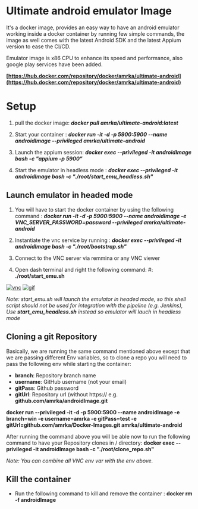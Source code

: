 # Ultimate android emulator Image

It's a docker image, provides an easy way to have an android emulator working inside a docker container by running few simple commands, the image as well comes with the latest Android SDK and the latest Appium version to ease the CI/CD.

Emulator image is x86 CPU to enhance its speed and performance, also google play services have been added.

**[https://hub.docker.com/repository/docker/amrka/ultimate-android](https://hub.docker.com/repository/docker/amrka/ultimate-android)**


# Setup


1.  pull the docker image: 
**_docker pull amrka/ultimate-android:latest_**
    
3.  Start your container :
 **_docker run -it -d -p 5900:5900 --name androidImage --privileged amrka/ultimate-android_**    

4.  Launch the appium session:
 **_docker exec --privileged -it androidImage bash -c "appium -p 5900"_**
 
5.  Start the emulator in headless mode :
 **_docker exec --privileged -it androidImage bash -c "./root/start_emu_headless.sh"_**


## Launch emulator in headed mode

1.  You will have to start the docker container by using the following command :
**_docker run -it -d -p 5900:5900 --name androidImage -e VNC_SERVER_PASSWORD=password --privileged amrka/ultimate-android_**

2.  Instantiate the vnc service by running :
**_docker exec --privileged -it androidImage bash -c "./root/bootstrap.sh"_**

3.  Connect to the VNC server via remmina or any VNC viewer
    
4.  Open dash terminal and right the following command: 
#: **./root/start_emu.sh**
 
<a href="https://ibb.co/pPq0bn9"><img src="https://i.ibb.co/pPq0bn9/vnc.png" alt="vnc" border="0"></a>       <a href="https://ibb.co/cJB6qkX"><img src="https://i.ibb.co/cJB6qkX/gif.gif"       alt="gif" border="0"></a>
    
*Note: start_emu.sh will launch the emulator in headed mode, so this shell script should not be used for integration with the pipeline (e.g. Jenkins), Use **start_emu_headless.sh** instead so emulator will lauch in headless mode*

## Cloning a git Repository
Basically, we are running the same command mentioned above except that we are passing different Env variables, so to clone a repo you will need to pass the following env while starting the container:

-   **branch**: Repository branch name
-   **username**: GitHub username (not your email)
-   **gitPass**: Github password
-   **gitUrl**: Repository url (without https:// e.g. **github.com/amrka/androidImage.git**

**docker run --privileged -it -d -p 5900:5900 --name androidImage -e branch=win -e username=amrka -e gitPass=test -e gitUrl=github.com/amrka/Docker-Images.git amrka/ultimate-android**

After running the command above you will be able now to run the following command to have your Repository clones in / directory:
**docker exec --privileged -it androidImage bash -c "./root/clone_repo.sh"**

*Note: You can combine all VNC env var with the env above.*

## Kill the container

-   Run the following command to kill and remove the container : 
**docker rm -f androidImage**

